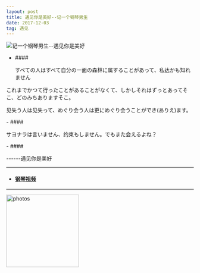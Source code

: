 ```yaml
---
layout: post
title: 遇见你是美好--记一个钢琴男生
date: 2017-12-03
tag: 遇见
---
```



 ![记一个钢琴男生--遇见你是美好](http://osg1u3s09.bkt.clouddn.com/image/jpg/material/DSC_Tianjin%20%28small%29.jpg)

- ####<p> すべての人はすべて自分の一面の森林に属することがあって、私达かも知れません</p>
<p> これまでかつて行ったことがあることがなくて、しかしそれはずっとあってそこ、どのみちありますそこ。</p>
<p> 见失う人は见失って、めぐり会う人は更にめぐり会うことができ(ありえ)ます。 </p>
- ####<p> サヨナラは言いません、约束もしません。でもまた会えるよね？ </p>
- ####<p> ------遇见你是美好</p>

-----------------
- #### [钢琴视频](http://www.xiangnandao.com/sasagawa)
-----------------
 
<a href="/photos/" target="_blank"><img src="http://omjh2j5h3.bkt.clouddn.com/%E5%A4%A9%E7%AD%96.jpg" width="195" height="195" alt="photos"/></a>
